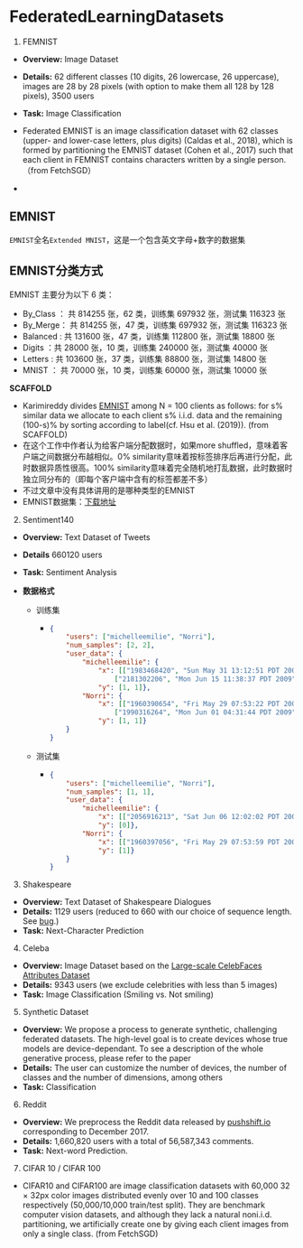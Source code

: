 # FederatedLearningDatasets

1. FEMNIST

  * **Overview:** Image Dataset
  * **Details:** 62 different classes (10 digits, 26 lowercase, 26 uppercase), images are 28 by 28 pixels (with option to make them all 128 by 128 pixels), 3500 users
  * **Task:** Image Classification
  * Federated EMNIST is an image classification dataset with 62 classes (upper- and lower-case letters, plus digits) (Caldas et al., 2018), which is formed by partitioning the EMNIST dataset (Cohen et al., 2017) such that each client in FEMNIST contains characters written by a single person. （from FetchSGD）

  * 

## EMNIST

`EMNIST`全名`Extended MNIST`，这是一个包含英文字母+数字的数据集

## EMNIST分类方式

EMNIST 主要分为以下 6 类：

- By_Class ： 共 814255 张，62 类，训练集 697932 张，测试集 116323 张
- By_Merge： 共 814255 张，47 类，训练集 697932 张，测试集 116323 张
- Balanced : 共 131600 张，47 类，训练集 112800 张，测试集 18800 张
- Digits ：共 28000 张，10 类，训练集 240000 张，测试集 40000 张
- Letters : 共 103600 张，37 类，训练集 88800 张，测试集 14800 张
- MNIST ： 共 70000 张，10 类，训练集 60000 张，测试集 10000 张

**SCAFFOLD**

  * Karimireddy divides [EMNIST](https://arxiv.org/abs/1702.05373v1) among N = 100 clients as follows: for s% similar data we allocate to each client s% i.i.d. data and the remaining (100-s)% by sorting according to label(cf. Hsu et al. (2019)). (from SCAFFOLD) 
  * 在这个工作中作者认为给客户端分配数据时，如果more shuffled，意味着客户端之间数据分布越相似。0% similarity意味着按标签排序后再进行分配，此时数据异质性很高。100% similarity意味着完全随机地打乱数据，此时数据时独立同分布的（即每个客户端中含有的标签都差不多）
  * 不过文章中没有具体讲用的是哪种类型的EMNIST
  * EMNIST数据集：[下载地址](https://www.westernsydney.edu.au/bens/home/reproducible_research/emnist)



2. Sentiment140

  * **Overview:** Text Dataset of Tweets

  * **Details** 660120 users

  * **Task:** Sentiment Analysis

  * **数据格式**

      * 训练集

          * ```json
            {
                "users": ["michelleemilie", "Norri"],
                "num_samples": [2, 2],
                "user_data": {
                    "michelleemilie": {
                        "x": [["1983468420", "Sun May 31 13:12:51 PDT 2009", "NO_QUERY", "michelleemilie", "Headache, but I'll fix that soon. Leaving in about an hour ", "training"], 
                            ["2181302206", "Mon Jun 15 11:38:37 PDT 2009", "NO_QUERY", "michelleemilie", "http://twitpic.com/7hcjq - Ice Age 3! I cant wait to see that movie ", "training"]],
                        "y": [1, 1]},
                    "Norri": {
                        "x": [["1960390654", "Fri May 29 07:53:22 PDT 2009", "NO_QUERY", "Norri", "Just learned the first 30 seconds of Satriani's &quot;Ten Words&quot; by ear. Took me over an hour. I sure hope this gets easier as I go along ", "training"], 
                            ["1990316264", "Mon Jun 01 04:31:44 PDT 2009", "NO_QUERY", "Norri", "Fingers are freezing, time for my hobo gloves ", "training"]], 
                        "y": [1, 1]}
                }  
            }
            ```

    * 测试集

      * ```json
        {
            "users": ["michelleemilie", "Norri"],
            "num_samples": [1, 1],
            "user_data": {
                "michelleemilie": {
                    "x": [["2056916213", "Sat Jun 06 12:02:02 PDT 2009", "NO_QUERY", "michelleemilie", "I've got a damn headache  wtf.", "training"]],
                    "y": [0]},
                "Norri": {
                    "x": [["1960397056", "Fri May 29 07:53:59 PDT 2009", "NO_QUERY", "Norri", "@robzonenet Always a pleasure ", "training"]],
                    "y": [1]}
            }  
        }
        ```

        



3. Shakespeare

  * **Overview:** Text Dataset of Shakespeare Dialogues
  * **Details:** 1129 users (reduced to 660 with our choice of sequence length. See [bug](https://github.com/TalwalkarLab/leaf/issues/19).)
  * **Task:** Next-Character Prediction

4. Celeba

  * **Overview:** Image Dataset based on the [Large-scale CelebFaces Attributes Dataset](http://mmlab.ie.cuhk.edu.hk/projects/CelebA.html)
  * **Details:** 9343 users (we exclude celebrities with less than 5 images)
  * **Task:** Image Classification (Smiling vs. Not smiling)

5. Synthetic Dataset

  * **Overview:** We propose a process to generate synthetic, challenging federated datasets. The high-level goal is to create devices whose true models are device-dependant. To see a description of the whole generative process, please refer to the paper
  * **Details:** The user can customize the number of devices, the number of classes and the number of dimensions, among others
  * **Task:** Classification

6. Reddit

  * **Overview:** We preprocess the Reddit data released by [pushshift.io](https://files.pushshift.io/reddit/) corresponding to December 2017.
  * **Details:** 1,660,820 users with a total of 56,587,343 comments. 
  * **Task:** Next-word Prediction.

7. CIFAR 10 / CIFAR 100

- CIFAR10 and CIFAR100 are image classification datasets with 60,000 32 × 32px color images distributed evenly over 10 and 100 classes respectively (50,000/10,000 train/test split). They are benchmark computer vision datasets, and although they lack a natural noni.i.d. partitioning, we artificially create one by giving each client images from only a single class.  (from FetchSGD)
